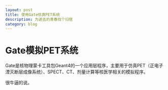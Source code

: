 ```yaml
---
layout: post
title: 使用Gate仿真PET系统
description: 为逝去的青春找个归宿
category: blog
---
```


# Gate模拟PET系统 #

Gate是核物理蒙卡工具包Geant4的一个应用层程序，主要用于仿真PET（正电子湮灭断层成像系统）、SPECT、CT、剂量计算等核医学相关的模拟程序。

很牛逼的说。



[Gsize]:    http://gsize.github.io  "Gsize"
